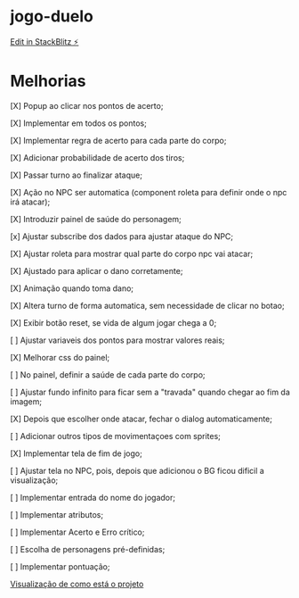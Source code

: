 # jogo-duelo

[Edit in StackBlitz ⚡️](https://stackblitz.com/~/github.com/LuizHeSilva/jogo-duelo)

# Melhorias
[X] Popup ao clicar nos pontos de acerto;

[X] Implementar em todos os pontos;

[X] Implementar regra de acerto para cada parte do corpo;

[X] Adicionar probabilidade de acerto dos tiros;

[X] Passar turno ao finalizar ataque;

[X] Ação no NPC ser automatica (component roleta para definir onde o npc irá atacar);

[X] Introduzir painel de saúde do personagem;

[x] Ajustar subscribe dos dados para ajustar ataque do NPC;

[X] Ajustar roleta para mostrar qual parte do corpo npc vai atacar;

[X] Ajustado para aplicar o dano corretamente;

[X] Animação quando toma dano;

[X] Altera turno de forma automatica, sem necessidade de clicar no botao;

[X] Exibir botão reset, se vida de algum jogar chega a 0;

[ ] Ajustar variaveis dos pontos para mostrar valores reais;

[X] Melhorar css do painel;

[ ] No painel, definir a saúde de cada parte do corpo; 

[ ] Ajustar fundo infinito para ficar sem a "travada" quando chegar ao fim da imagem;

[X] Depois que escolher onde atacar, fechar o dialog automaticamente;

[ ] Adicionar outros tipos de movimentaçoes com sprites;

[X] Implementar tela de fim de jogo;

[ ] Ajustar tela no NPC, pois, depois que adicionou o BG ficou dificil a visualização;

[ ] Implementar entrada do nome do jogador;

[ ] Implementar atributos;

[ ] Implementar Acerto e Erro crítico;

[ ] Escolha de personagens pré-definidas;

[ ] Implementar pontuação;

[Visualização de como está o projeto](https://luizhesilva.github.io/jogo-duelo/)
